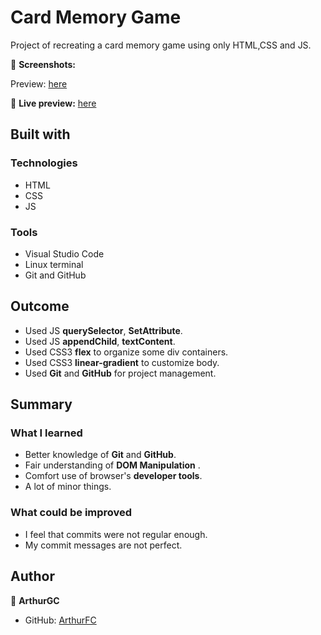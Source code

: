 # Card Memory Game

Project of recreating a card memory game using only HTML,CSS and JS.

📸 **Screenshots:**

Preview: [here](/img/card_memory_game.png)

🔗 **Live preview:** [here](https://arthurgc.github.io/card-memory-game/)

## Built with

### Technologies

* HTML
* CSS
* JS

### Tools

* Visual Studio Code
* Linux terminal
* Git and GitHub

## Outcome

* Used JS **querySelector**, **SetAttribute**.
* Used JS **appendChild**, **textContent**.
* Used CSS3 **flex** to organize some div containers.
* Used CSS3 **linear-gradient** to customize body.
* Used **Git** and **GitHub** for project management.

## Summary

### What I learned

* Better knowledge of **Git** and **GitHub**.
* Fair understanding of **DOM Manipulation** .
* Comfort use of browser's **developer tools**.
* A lot of minor things.

### What could be improved

* I feel that commits were not regular enough.
* My commit messages are not perfect.

## Author

👤 **ArthurGC**
* GitHub: [ArthurFC](https://github.com/ArthurGC)
